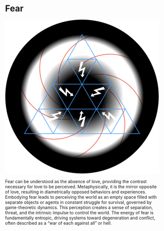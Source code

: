 # Fear

![](Fear.png)

Fear can be understood as the absence of love, providing the contrast necessary for love to be perceived. Metaphysically, it is the mirror opposite of love, resulting in diametrically opposed behaviors and experiences. Embodying fear leads to perceiving the world as an empty space filled with separate objects or agents in constant struggle for survival, governed by game-theoretic dynamics. This perception creates a sense of separation, threat, and the intrinsic impulse to control the world. The energy of fear is fundamentally entropic, driving systems toward degeneration and conflict, often described as a “war of each against all” or hell.